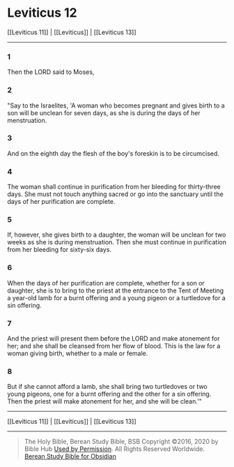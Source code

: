 # Leviticus 12

[[Leviticus 11]] | [[Leviticus]] | [[Leviticus 13]]

---

### 1
Then the LORD said to Moses,

### 2
"Say to the Israelites, 'A woman who becomes pregnant and gives birth to a son will be unclean for seven days, as she is during the days of her menstruation.

### 3
And on the eighth day the flesh of the boy's foreskin is to be circumcised.

### 4
The woman shall continue in purification from her bleeding for thirty-three days. She must not touch anything sacred or go into the sanctuary until the days of her purification are complete.

### 5
If, however, she gives birth to a daughter, the woman will be unclean for two weeks as she is during menstruation. Then she must continue in purification from her bleeding for sixty-six days.

### 6
When the days of her purification are complete, whether for a son or daughter, she is to bring to the priest at the entrance to the Tent of Meeting a year-old lamb for a burnt offering and a young pigeon or a turtledove for a sin offering.

### 7
And the priest will present them before the LORD and make atonement for her; and she shall be cleansed from her flow of blood. This is the law for a woman giving birth, whether to a male or female.

### 8
But if she cannot afford a lamb, she shall bring two turtledoves or two young pigeons, one for a burnt offering and the other for a sin offering. Then the priest will make atonement for her, and she will be clean.'"

---

[[Leviticus 11]] | [[Leviticus]] | [[Leviticus 13]]

---

> The Holy Bible, Berean Study Bible, BSB
> Copyright &copy;2016, 2020 by Bible Hub
> [Used by Permission](https://berean.bible/terms.htm). All Rights Reserved Worldwide.
> [Berean Study Bible for Obsidian](https://github.com/gapmiss/berean-study-bible-for-obsidian)</small>

